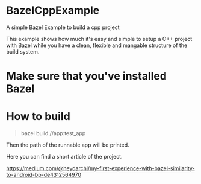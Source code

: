# BazelCppExample
A simple Bazel Example to build a cpp project

This example shows how much it's easy and simple to setup a C++ project with Bazel while you have a clean, flexible and mangable structure of the build system.

# Make sure that you've installed Bazel 
# How to build
>bazel build //app:test_app

Then the path of the runnable app will be printed.

Here you can find a short article of the project.

https://medium.com/@heydarchi/my-first-experience-with-bazel-similarity-to-android-bp-de4312564970
